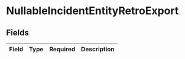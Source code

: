 # NullableIncidentEntityRetroExport


## Fields

| Field       | Type        | Required    | Description |
| ----------- | ----------- | ----------- | ----------- |